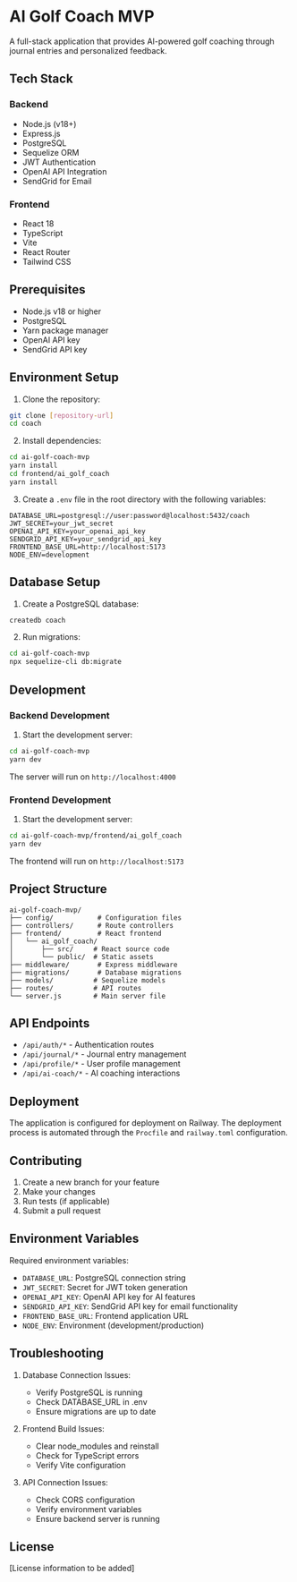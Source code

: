 # AI Golf Coach MVP

A full-stack application that provides AI-powered golf coaching through journal entries and personalized feedback.

## Tech Stack

### Backend

- Node.js (v18+)
- Express.js
- PostgreSQL
- Sequelize ORM
- JWT Authentication
- OpenAI API Integration
- SendGrid for Email

### Frontend

- React 18
- TypeScript
- Vite
- React Router
- Tailwind CSS

## Prerequisites

- Node.js v18 or higher
- PostgreSQL
- Yarn package manager
- OpenAI API key
- SendGrid API key

## Environment Setup

1. Clone the repository:

```bash
git clone [repository-url]
cd coach
```

2. Install dependencies:

```bash
cd ai-golf-coach-mvp
yarn install
cd frontend/ai_golf_coach
yarn install
```

3. Create a `.env` file in the root directory with the following variables:

```
DATABASE_URL=postgresql://user:password@localhost:5432/coach
JWT_SECRET=your_jwt_secret
OPENAI_API_KEY=your_openai_api_key
SENDGRID_API_KEY=your_sendgrid_api_key
FRONTEND_BASE_URL=http://localhost:5173
NODE_ENV=development
```

## Database Setup

1. Create a PostgreSQL database:

```bash
createdb coach
```

2. Run migrations:

```bash
cd ai-golf-coach-mvp
npx sequelize-cli db:migrate
```

## Development

### Backend Development

1. Start the development server:

```bash
cd ai-golf-coach-mvp
yarn dev
```

The server will run on `http://localhost:4000`

### Frontend Development

1. Start the development server:

```bash
cd ai-golf-coach-mvp/frontend/ai_golf_coach
yarn dev
```

The frontend will run on `http://localhost:5173`

## Project Structure

```
ai-golf-coach-mvp/
├── config/           # Configuration files
├── controllers/      # Route controllers
├── frontend/         # React frontend
│   └── ai_golf_coach/
│       ├── src/     # React source code
│       └── public/  # Static assets
├── middleware/       # Express middleware
├── migrations/       # Database migrations
├── models/          # Sequelize models
├── routes/          # API routes
└── server.js        # Main server file
```

## API Endpoints

- `/api/auth/*` - Authentication routes
- `/api/journal/*` - Journal entry management
- `/api/profile/*` - User profile management
- `/api/ai-coach/*` - AI coaching interactions

## Deployment

The application is configured for deployment on Railway. The deployment process is automated through the `Procfile` and `railway.toml` configuration.

## Contributing

1. Create a new branch for your feature
2. Make your changes
3. Run tests (if applicable)
4. Submit a pull request

## Environment Variables

Required environment variables:

- `DATABASE_URL`: PostgreSQL connection string
- `JWT_SECRET`: Secret for JWT token generation
- `OPENAI_API_KEY`: OpenAI API key for AI features
- `SENDGRID_API_KEY`: SendGrid API key for email functionality
- `FRONTEND_BASE_URL`: Frontend application URL
- `NODE_ENV`: Environment (development/production)

## Troubleshooting

1. Database Connection Issues:

   - Verify PostgreSQL is running
   - Check DATABASE_URL in .env
   - Ensure migrations are up to date

2. Frontend Build Issues:

   - Clear node_modules and reinstall
   - Check for TypeScript errors
   - Verify Vite configuration

3. API Connection Issues:
   - Check CORS configuration
   - Verify environment variables
   - Ensure backend server is running

## License

[License information to be added]
